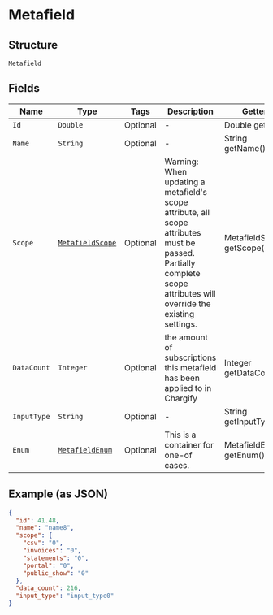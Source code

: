 
# Metafield

## Structure

`Metafield`

## Fields

| Name | Type | Tags | Description | Getter | Setter |
|  --- | --- | --- | --- | --- | --- |
| `Id` | `Double` | Optional | - | Double getId() | setId(Double id) |
| `Name` | `String` | Optional | - | String getName() | setName(String name) |
| `Scope` | [`MetafieldScope`](../../doc/models/metafield-scope.md) | Optional | Warning: When updating a metafield's scope attribute, all scope attributes must be passed. Partially complete scope attributes will override the existing settings. | MetafieldScope getScope() | setScope(MetafieldScope scope) |
| `DataCount` | `Integer` | Optional | the amount of subscriptions this metafield has been applied to in Chargify | Integer getDataCount() | setDataCount(Integer dataCount) |
| `InputType` | `String` | Optional | - | String getInputType() | setInputType(String inputType) |
| `Enum` | [`MetafieldEnum`](../../doc/models/containers/metafield-enum.md) | Optional | This is a container for one-of cases. | MetafieldEnum getEnum() | setEnum(MetafieldEnum mEnum) |

## Example (as JSON)

```json
{
  "id": 41.48,
  "name": "name8",
  "scope": {
    "csv": "0",
    "invoices": "0",
    "statements": "0",
    "portal": "0",
    "public_show": "0"
  },
  "data_count": 216,
  "input_type": "input_type0"
}
```


